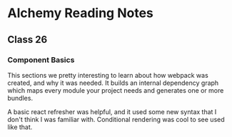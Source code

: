 # Alchemy Reading Notes

## Class 26

### Component Basics

This sections we pretty interesting to learn about how webpack was created, and why it was needed.
It builds an internal dependency graph which maps every module your project needs and generates one or more bundles.

A basic react refresher was helpful, and it used some new syntax that I don't think I was familiar with.
Conditional rendering was cool to see used like that.